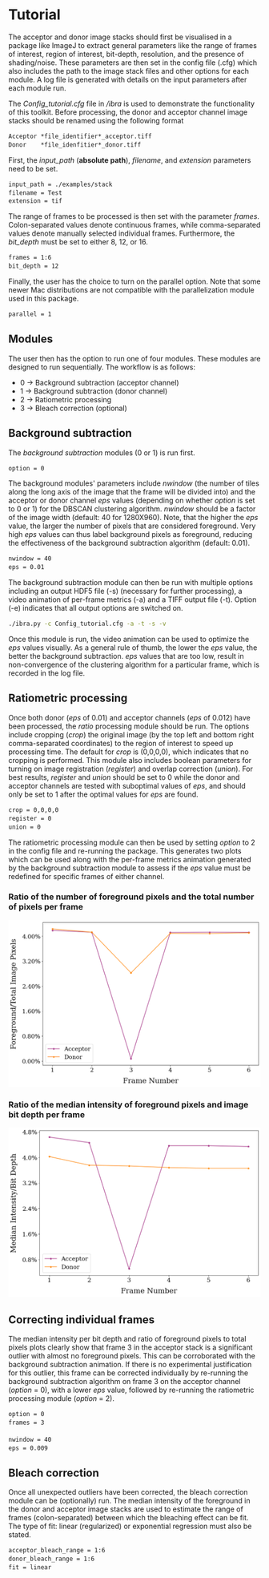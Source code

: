 # Tutorial
The acceptor and donor image stacks should first be visualised in a package like ImageJ to extract general parameters like the range of frames of interest, region of interest, bit-depth, resolution, and the presence of shading/noise. These parameters are then set in the config file (.cfg) which also includes the path to the image stack files and other options for each module. A log file is generated with details on the input parameters after each module run.

The *Config_tutorial.cfg* file in */ibra* is used to demonstrate the functionality of this toolkit. Before processing, the donor and acceptor channel image stacks should be renamed using the following format
```txt
Acceptor *file_identifier*_acceptor.tiff
Donor    *file_idenfitier*_donor.tiff
```
First, the *input_path* (**absolute path**), *filename*, and *extension* parameters need to be set.
```txt
input_path = ./examples/stack 
filename = Test
extension = tif
```

The range of frames to be processed is then set with the parameter *frames*. Colon-separated values denote continuous frames, while comma-separated values denote manually selected individual frames. Furthermore, the *bit_depth* must be set to either 8, 12, or 16.
```txt
frames = 1:6
bit_depth = 12
```

Finally, the user has the choice to turn on the parallel option. Note that some newer Mac distributions are not compatible with the parallelization module used in this package.
```txt
parallel = 1
```

## Modules
The user then has the option to run one of four modules. These modules are designed to run sequentially. The workflow is as follows:
* 0 -> Background subtraction (acceptor channel)
* 1 -> Background subtraction (donor channel)
* 2 -> Ratiometric processing
* 3 -> Bleach correction (optional)

## Background subtraction
The *background subtraction* modules (0 or 1) is run first.
```txt
option = 0
```

The background modules' parameters include *nwindow* (the number of tiles along the long axis of the image that the frame will be divided into) and the acceptor or donor channel *eps* values (depending on whether *option* is set to 0 or 1) for the DBSCAN clustering algorithm. *nwindow* should be a factor of the image width (default: 40 for 1280X960).
Note, that the higher the *eps* value, the larger the number of pixels that are considered foreground. Very high *eps* values can thus label background pixels as foreground, reducing the effectiveness of the background subtraction algorithm (default: 0.01). 
```txt
nwindow = 40
eps = 0.01
```

The background subtraction module can then be run with multiple options including an output HDF5 file (-s) (necessary for further processing), a video animation of per-frame metrics (-a) and a TIFF output file (-t). Option (-e) indicates that all output options are switched on.
```bash
./ibra.py -c Config_tutorial.cfg -a -t -s -v
```
Once this module is run, the video animation can be used to optimize the *eps* values visually. As a general rule of thumb, the lower the *eps* value, the better the background subtraction. *eps* values that are too low, result in non-convergence of the clustering algorithm for a particular frame, which is recorded in the log file. 

## Ratiometric processing
Once both donor (*eps* of 0.01) and acceptor channels (*eps* of 0.012) have been processed, the *ratio* processing module should be run. The options include cropping (*crop*) the original image (by the top left and bottom right comma-separated coordinates) to the region of interest to speed up processing time. The default for *crop* is (0,0,0,0), which indicates that no cropping is performed. This module also includes boolean parameters for turning on image registration (*register*) and overlap correction (*union*). For best results, *register* and *union* should be set to 0 while the donor and acceptor channels are tested with suboptimal values of *eps*, and should only be set to 1 after the optimal values for *eps* are found.
```txt
crop = 0,0,0,0
register = 0
union = 0
```

The ratiometric processing module can then be used by setting *option* to 2 in the config file and re-running the package. This generates two plots which can be used along with the per-frame metrics animation generated by the background subtraction module to assess if the *eps* value must be redefined for specific frames of either channel.

### Ratio of the number of foreground pixels and the total number of pixels per frame
![Pixel Count](images/Test_pixelcount.png)

### Ratio of the median intensity of foreground pixels and image bit depth per frame
![Intensity](images/Test_intensity_nonbleach.png)

## Correcting individual frames
The median intensity per bit depth and ratio of foreground pixels to total pixels plots clearly show that frame 3 in the acceptor stack is a significant outlier with almost no foreground pixels. This can be corroborated with the background subtraction animation. If there is no experimental justification for this outlier, this frame can be corrected individually by re-running the background subtraction algorithm on frame 3 on the acceptor channel (*option* = 0), with a lower *eps* value, followed by re-running the ratiometric processing module (*option* = 2).
```txt
option = 0
frames = 3

nwindow = 40
eps = 0.009
```

## Bleach correction
Once all unexpected outliers have been corrected, the bleach correction module can be (optionally) run. The median intensity of the foreground in the donor and acceptor image stacks are used to estimate the range of frames (colon-separated) between which the bleaching effect can be fit. The type of fit: linear (regularized) or exponential regression must also be stated.
```txt
acceptor_bleach_range = 1:6
donor_bleach_range = 1:6
fit = linear
```
